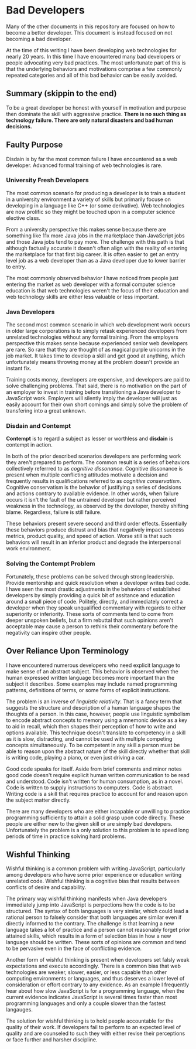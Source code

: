 # Bad Developers
Many of the other documents in this repository are focused on how to become a better developer.  This document is instead focused on not becoming a bad developer.

At the time of this writing I have been developing web technologies for nearly 20 years.  In this time I have encountered many bad developers or people advocating very bad practices.  The most unfortunate part of this is that the underlying behaviors and motivations comprise a few commonly repeated categories and all of this bad behavior can be easily avoided.

## Summary (skippin to the end)
To be a great developer be honest with yourself in motivation and purpose then dominate the skill with aggressive practice.  **There is no such thing as technology failure.  There are only natural disasters and bad human decisions.**

## Faulty Purpose
Disdain is by far the most common failure I have encountered as a web developer.  Advanced formal training of web technologies is rare.

### University Fresh Developers
The most common scenario for producing a developer is to train a student in a university environment a variety of skills but primarily focuse on developing in a language like C++ (or some derivative).  Web technologies are now prolific so they might be touched upon in a computer science elective class.

From a university perspective this makes sense because there are something like 11x more Java jobs in the marketplace than JavaScript jobs and those Java jobs tend to pay more.  The challenge with this path is that although factually accurate it doesn't often align with the reality of entering the marketplace for that first big career.  It is often easier to get an entry level job as a web developer than as a Java developer due to lower barrier to entry.

The most commonly observed behavior I have noticed from people just entering the market as web developer with a formal computer science education is that web technologies weren't the focus of their education and web technology skills are either less valuable or less important.

### Java Developers
The second most common scenario in which web development work occurs in older large corporations is to simply retask experienced developers from unrelated technologies without any formal training.  From the employers perspective this makes sense because experienced senior web developers are rare.  So rare that they are thought of as magical purple unicorns in the job market.  It takes time to develop a skill and get good at anything, which unfortunately means throwing money at the problem doesn't provide an instant fix.

Training costs money, developers are expensive, and developers are paid to solve challenging problems.  That said, there is no motivation on the part of an employer to invest in training before transitioning a Java developer to JavaScript work.  Employers will silently imply the developer will just as easily account for their own short comings and simply solve the problem of transfering into a great unknown.

### Disdain and Contempt
**Contempt** is to regard a subject as lesser or worthless and **disdain** is contempt in action.

In both of the prior described scenarios developers are performing work they aren't prepared to perform.  The common result is a series of behaviors collectively referrred to as *cognitive dissonance*.  Cognitive dissonance is present when multiple conflicting attitudes motivate a decision and frequently results in qualifications referred to as *cognitive conservatism*.  Cognitive conservatism is the behavior of justifying a series of decisions and actions contrary to available evidence.  In other words, when failure occurs it isn't the fault of the untrained developer but rather perceived weakness in the technology, as observed by the developer, thereby shifting blame.  Regardless, failure is still failure.

These behaviors present severe second and third order effects.  Essentially these behaviors produce distrust and bias that negatively impact success metrics, product quality, and speed of action.  Worse still is that such behaviors will result in an inferior product and degrade the interpersonal work environment.

### Solving the Contempt Problem
Fortunately, these problems can be solved through strong leadership.  Provide mentorship and quick resolution when a developer writes bad code.  I have seen the most drastic adjustments in the behaviors of established developers by simply providing a quick bit of assitance and education around a small piece of code.  Politely, directly, and immediately correct a developer when they speak unqualified commentary with regards to either superiority or inferiority.  These sorts of comments tend to come from deeper unspoken beliefs, but a firm rebuttal that such opinions aren't acceptable may cause a person to rethink their commentary before the negativity can inspire other people.

## Over Reliance Upon Terminology
I have encountered numerous developers who need explicit language to make sense of an abstract subject.  This behavior is observed when the human expressed written language becomes more important than the subject it describes.  Some examples may include named programming patterns, definitions of terms, or some forms of explicit instructions.

The problem is an inverse of *linguistic relativity*.  That is a fancy term that suggests the structure and description of a human language shapes the thoughts of a person.  In this case, however, people use linguistic symbolism to encode abstract concepts to memory using a mnemonic device as a key to aid in recall, which then shapes their perception of how to write and options available.  This technique doesn't translate to competency in a skill as it is slow, distracting, and cannot be used with multiple competing concepts simultaneously.  To be competent in any skill a person must be able to reason upon the abstract nature of the skill directly whether that skill is writing code, playing a piano, or even just driving a car.

Good code speaks for itself.  Aside from brief comments and minor notes good code doesn't require explicit human written communication to be read and understood.  Code isn't written for human consumption, as in a novel.  Code is written to supply instructions to computers.  Code is abstract.  Writing code is a skill that requires practice to account for and reason upon the subject matter directly.

There are many developers who are either incapable or unwilling to practice programming sufficiently to attain a solid grasp upon code directly.  These people are either new to the given skill or are simply bad developers.  Unfortunately the problem is a only solution to this problem is to speed long periods of time in practice solving hard problems.

## Wishful Thinking
Wishful thinking is a common problem with writing JavaScript, particularly among developers who have some prior experience or education writing unrelated code.  Wishful thinking is a cognitive bias that results between conflicts of desire and capability.

The primary way wishful thinking manifests when Java developers immediately jump into JavaScript is perpections how the code is to be structured.  The syntax of both languages is very similar, which could lead a rational person to falsely consider that both languages are similar even if directly informed to the contrary.  The challenge is that learning a new language takes a lot of practice and a person cannot reasonably forget prior attained skills, which results in a form of selection bias in how a new language should be written.  These sorts of opinions are common and tend to be pervasive even in the face of conflicting evidence.

Another form of wishful thinking is present when developers set falsly weak expectations and execute accordingly.  There is a common bias that web technologies are weaker, slower, easier, or less capable than other computing environments or languages, and thus deserves a lower level of consideration or effort contrary to any evidence.  As an example I frequently hear about how slow JavaScript is for a programming language, when the current evidence indicates JavaScript is several times faster than most programming languages and only a couple slower than the fastest langauges.

The solution for wishful thinking is to hold people accountable for the quality of their work.  If developers fail to perform to an expected level of quality and are counseled to such they with either revise their perceptions or face further and harsher discipline.